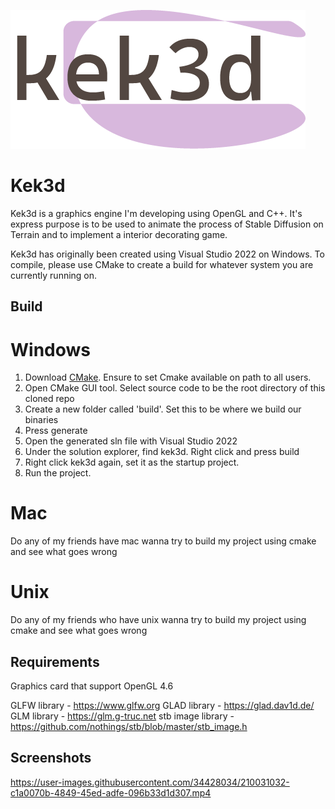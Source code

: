 ![Kek3d logo](screenshots/Logo12-29-2022.png)
# Kek3d

Kek3d is a graphics engine I'm developing using OpenGL and C++. It's express purpose is to be used to animate the process of Stable Diffusion on Terrain and to implement a interior decorating game.

Kek3d has originally been created using Visual Studio 2022 on Windows. To compile, please use CMake to create a build for whatever system you are currently running on. 

## Build

# Windows
1) Download [CMake](https://cmake.org/download/). Ensure to set Cmake available on path to all users.
2) Open CMake GUI tool. Select source code to be the root directory of this cloned repo
3) Create a new folder called 'build'. Set this to be where we build our binaries
4) Press generate
5) Open the generated sln file with Visual Studio 2022
6) Under the solution explorer, find kek3d. Right click and press build
7) Right click kek3d again, set it as the startup project. 
8) Run the project.

# Mac
Do any of my friends have mac wanna try to build my project using cmake and see what goes wrong

# Unix
Do any of my friends who have unix wanna try to build my project using cmake and see what goes wrong

## Requirements
Graphics card that support OpenGL 4.6

GLFW library - https://www.glfw.org
GLAD library - https://glad.dav1d.de/
GLM library - https://glm.g-truc.net
stb image library - https://github.com/nothings/stb/blob/master/stb_image.h

## Screenshots

https://user-images.githubusercontent.com/34428034/210031032-c1a0070b-4849-45ed-adfe-096b33d1d307.mp4

